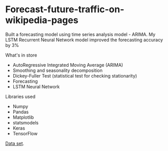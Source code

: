 # Forecast-future-traffic-on-wikipedia-pages
Built a forecasting model using time series analysis model - ARIMA. My LSTM Recurrent Neural Network model improved the forecasting accuracy by 3\%


What's in store
- AutoRegressive Integrated Moving Average (ARIMA)
- Smoothing and seasonality decomposition
- Dickey-Fuller Test (statistical test for checking stationarity)
- Forecasting
- LSTM Neural Network

Libraries used
- Numpy
- Pandas
- Matplotlib
- statsmodels
- Keras
- TensorFlow

[Data set](https://www.kaggle.com/c/web-traffic-time-series-forecasting).
